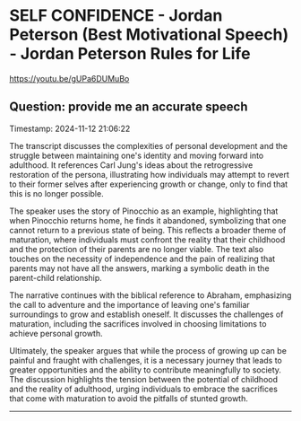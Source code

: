 # SELF CONFIDENCE  - Jordan Peterson (Best Motivational Speech) - Jordan Peterson Rules for Life

https://youtu.be/gUPa6DUMuBo

## Question: provide me an accurate speech

Timestamp: 2024-11-12 21:06:22

The transcript discusses the complexities of personal development and the struggle between maintaining one's identity and moving forward into adulthood. It references Carl Jung's ideas about the retrogressive restoration of the persona, illustrating how individuals may attempt to revert to their former selves after experiencing growth or change, only to find that this is no longer possible. 

The speaker uses the story of Pinocchio as an example, highlighting that when Pinocchio returns home, he finds it abandoned, symbolizing that one cannot return to a previous state of being. This reflects a broader theme of maturation, where individuals must confront the reality that their childhood and the protection of their parents are no longer viable. The text also touches on the necessity of independence and the pain of realizing that parents may not have all the answers, marking a symbolic death in the parent-child relationship.

The narrative continues with the biblical reference to Abraham, emphasizing the call to adventure and the importance of leaving one's familiar surroundings to grow and establish oneself. It discusses the challenges of maturation, including the sacrifices involved in choosing limitations to achieve personal growth.

Ultimately, the speaker argues that while the process of growing up can be painful and fraught with challenges, it is a necessary journey that leads to greater opportunities and the ability to contribute meaningfully to society. The discussion highlights the tension between the potential of childhood and the reality of adulthood, urging individuals to embrace the sacrifices that come with maturation to avoid the pitfalls of stunted growth.

---

